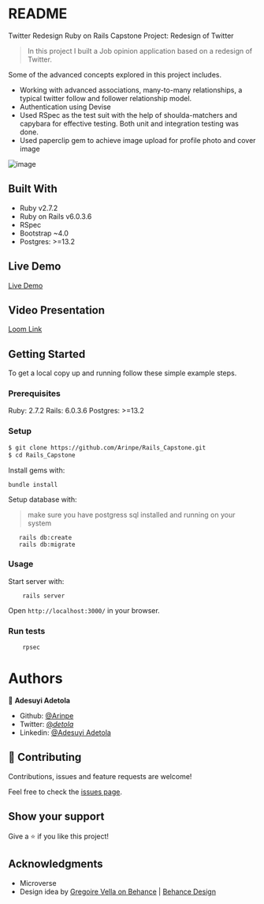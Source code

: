 # README
Twitter Redesign
 Ruby on Rails Capstone Project: Redesign of Twitter

> In this project I built a Job opinion application based on a redesign of Twitter.

Some of the advanced concepts explored in this project includes.
- Working with advanced associations, many-to-many relationships, a typical twitter follow and follower relationship model.
- Authentication using Devise
- Used RSpec as the test suit with the help of shoulda-matchers and capybara for effective testing. Both unit and integration testing was done.
- Used paperclip gem to achieve image upload for profile photo and cover image


![image](https://user-images.githubusercontent.com/60876346/115560449-838c0b80-a2ac-11eb-82bb-349bda1706b7.png)

## Built With

- Ruby v2.7.2
- Ruby on Rails v6.0.3.6
- RSpec
- Bootstrap ~4.0
- Postgres: >=13.2

## Live Demo

[Live Demo](https://infinite-bayou-32292.herokuapp.com/)
## Video Presentation

[Loom Link]()


## Getting Started

To get a local copy up and running follow these simple example steps.

### Prerequisites

Ruby: 2.7.2
Rails: 6.0.3.6
Postgres: >=13.2

### Setup

~~~bash
$ git clone https://github.com/Arinpe/Rails_Capstone.git
$ cd Rails_Capstone
~~~

Install gems with:

```
bundle install
```

Setup database with:

> make sure you have postgress sql installed and running on your system

```
   rails db:create
   rails db:migrate
```

### Usage

Start server with:

```
    rails server
```

Open `http://localhost:3000/` in your browser.

### Run tests

```
    rpsec
```

# Authors

👤 **Adesuyi Adetola**

- Github: [@Arinpe](https://github.com/Arinpe)
- Twitter: [@_detola_](https://twitter.com/_detola_)
- Linkedin: [@Adesuyi Adetola](https://www.linkedin.com/in/aadetola/)


## 🤝 Contributing

Contributions, issues and feature requests are welcome!

Feel free to check the [issues page](https://github.com/Adewunmi97/ROR-CAPSTONE/issues).

## Show your support

Give a ⭐️ if you like this project!

## Acknowledgments

- Microverse
- Design idea by [Gregoire Vella on Behance](https://www.behance.net/gregoirevella)  |  [Behance Design](https://www.behance.net/gallery/14286087/Twitter-Redesign-of-UI-details)
